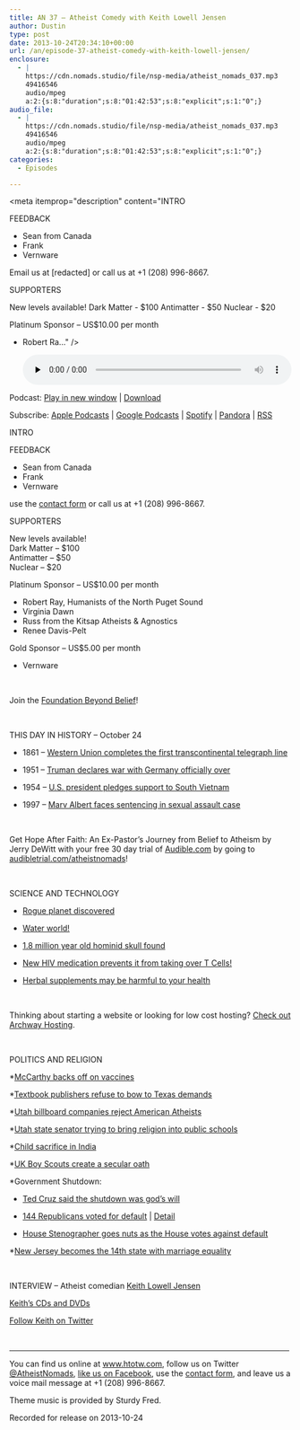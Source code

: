 ```yaml
---
title: AN 37 – Atheist Comedy with Keith Lowell Jensen
author: Dustin
type: post
date: 2013-10-24T20:34:10+00:00
url: /an/episode-37-atheist-comedy-with-keith-lowell-jensen/
enclosure:
  - |
    https://cdn.nomads.studio/file/nsp-media/atheist_nomads_037.mp3
    49416546
    audio/mpeg
    a:2:{s:8:"duration";s:8:"01:42:53";s:8:"explicit";s:1:"0";}
audio_file:
  - |
    https://cdn.nomads.studio/file/nsp-media/atheist_nomads_037.mp3
    49416546
    audio/mpeg
    a:2:{s:8:"duration";s:8:"01:42:53";s:8:"explicit";s:1:"0";}
categories:
  - Episodes

---
```

<div itemscope itemtype="http://schema.org/AudioObject">
  <meta itemprop="name" content="Episode 37 – Atheist Comedy with Keith Lowell Jensen" />
  
  <meta itemprop="uploadDate" content="2013-10-24T14:34:10-06:00" />
  
  <meta itemprop="encodingFormat" content="audio/mpeg" />
  
  <meta itemprop="duration" content="PT1H42M53S" />
  
  <meta itemprop="description" content="INTRO

FEEDBACK
* Sean from Canada
* Frank
* Vernware

Email us at [redacted] or call us at +1 (208) 996-8667.

SUPPORTERS

New levels available!
Dark Matter - $100
Antimatter - $50
Nuclear - $20

Platinum Sponsor – US$10.00 per month
* Robert Ra..." />
  
  <meta itemprop="contentUrl" content="https://dts.podtrac.com/redirect.mp3/cdn.nomads.studio/file/nsp-media/atheist_nomads_037.mp3" />
  
  <meta itemprop="contentSize" content="47.1" />
  </p> 
  
  <div class="powerpress_player" id="powerpress_player_8292">
    <audio class="wp-audio-shortcode" id="audio-5201-36" preload="none" style="width: 100%;" controls="controls"><source type="audio/mpeg" src="https://dts.podtrac.com/redirect.mp3/cdn.nomads.studio/file/nsp-media/atheist_nomads_037.mp3?_=36" /><a href="https://dts.podtrac.com/redirect.mp3/cdn.nomads.studio/file/nsp-media/atheist_nomads_037.mp3">https://dts.podtrac.com/redirect.mp3/cdn.nomads.studio/file/nsp-media/atheist_nomads_037.mp3</a></audio>
  </div>
</div>

<p class="powerpress_links powerpress_links_mp3">
  Podcast: <a href="https://dts.podtrac.com/redirect.mp3/cdn.nomads.studio/file/nsp-media/atheist_nomads_037.mp3" class="powerpress_link_pinw" target="_blank" title="Play in new window" onclick="return powerpress_pinw('https://htotw.com/?powerpress_pinw=5201-podcast');" rel="nofollow">Play in new window</a> | <a href="https://dts.podtrac.com/redirect.mp3/cdn.nomads.studio/file/nsp-media/atheist_nomads_037.mp3" class="powerpress_link_d" title="Download" rel="nofollow" download="atheist_nomads_037.mp3">Download</a>
</p>

<p class="powerpress_links powerpress_subscribe_links">
  Subscribe: <a href="https://podcasts.apple.com/us/podcast/humanists-take-on-the-world/id530050098?mt=2&ls=1" class="powerpress_link_subscribe powerpress_link_subscribe_itunes" target="_blank" title="Subscribe on Apple Podcasts" rel="nofollow">Apple Podcasts</a> | <a href="https://www.google.com/podcasts?feed=aHR0cDovL2F0aGVpc3Rub21hZHMubGlic3luLmNvbS9yc3M%3D" class="powerpress_link_subscribe powerpress_link_subscribe_googleplay" target="_blank" title="Subscribe on Google Podcasts" rel="nofollow">Google Podcasts</a> | <a href="https://open.spotify.com/show/3LzK2xZGike6Tc1GEMtMbr?si=LieN9SNuTpq96smuaUsH8A" class="powerpress_link_subscribe powerpress_link_subscribe_spotify" target="_blank" title="Subscribe on Spotify" rel="nofollow">Spotify</a> | <a href="https://www.pandora.com/podcast/atheist-nomads/PC:10122?corr=62071012&part=ug" class="powerpress_link_subscribe powerpress_link_subscribe_pandora" target="_blank" title="Subscribe on Pandora" rel="nofollow">Pandora</a> | <a href="https://htotw.com/feed/podcast/" class="powerpress_link_subscribe powerpress_link_subscribe_rss" target="_blank" title="Subscribe via RSS" rel="nofollow">RSS</a>
</p>

INTRO

FEEDBACK  
* Sean from Canada  
* Frank  
* Vernware

use the [contact form](https://htotw.com/contact) or call us at +1 (208) 996-8667.

SUPPORTERS

New levels available!  
Dark Matter &#8211; $100  
Antimatter &#8211; $50  
Nuclear &#8211; $20

Platinum Sponsor – US$10.00 per month  
* Robert Ray, Humanists of the North Puget Sound  
* Virginia Dawn  
* Russ from the Kitsap Atheists & Agnostics  
* Renee Davis-Pelt

Gold Sponsor – US$5.00 per month  
* Vernware

&nbsp;

Join the <a href="http://foundationbeyondbelief.org/" target="_blank" rel="noopener">Foundation Beyond Belief</a>!

&nbsp;

THIS DAY IN HISTORY &#8211; October 24

* 1861 &#8211; <a href="http://www.history.com/this-day-in-history/western-union-completes-the-first-transcontinental-telegraph-line" target="_blank" rel="noopener">Western Union completes the first transcontinental telegraph line</a>

* 1951 &#8211; <a href="http://www.history.com/this-day-in-history/truman-declares-war-with-germany-officially-over" target="_blank" rel="noopener">Truman declares war with Germany officially over</a>

* 1954 &#8211; <a href="http://www.history.com/this-day-in-history/us-president-pledges-support-to-south-vietnam" target="_blank" rel="noopener">U.S. president pledges support to South Vietnam</a>

* 1997 &#8211; <a href="http://www.history.com/this-day-in-history/marv-albert-faces-sentencing-in-sexual-assault-case" target="_blank" rel="noopener">Marv Albert faces sentencing in sexual assault case</a>

&nbsp;

Get Hope After Faith: An Ex-Pastor&#8217;s Journey from Belief to Atheism by Jerry DeWitt with your free 30 day trial of <a href="http://www.audibletrial.com/atheistnomads" target="_blank" rel="noopener">Audible.com</a> by going to <a href="http://www.audibletrial.com/atheistnomads" target="_blank" rel="noopener">audibletrial.com/atheistnomads</a>!

&nbsp;

SCIENCE AND TECHNOLOGY

* <a href="http://www.latimes.com/science/sciencenow/la-sci-sn-planet-no-star-20131010,0,3364251.story" target="_blank" rel="noopener">Rogue planet discovered</a>

* <a href="http://www.independent.co.uk/news/science/in-a-galaxy-far-far-away-a-water-world-capable-of-supporting-life-8872478.html" target="_blank" rel="noopener">Water world!</a>

* <a href="http://www.newscientist.com/article/dn24428-complete-skull-of-18millionyearold-hominin-found.html" target="_blank" rel="noopener">1.8 million year old hominid skull found</a>

* <a href="http://medicalxpress.com/news/2013-10-medicine-hiv-human-dna.html" target="_blank" rel="noopener">New HIV medication prevents it from taking over T Cells!</a>

* <a href="http://www.reuters.com/article/2013/10/08/us-hepatitis-hawaii-idUSBRE9970YA20131008" target="_blank" rel="noopener">Herbal supplements may be harmful to your health</a>

&nbsp;

Thinking about starting a website or looking for low cost hosting? <a href="http://archwayhosting.com/" target="_blank" rel="noopener">Check out Archway Hosting</a>.

&nbsp;

POLITICS AND RELIGION

*<a href="http://hollywoodlife.com/2010/02/26/jenny-mccarthy-says-her-son-evan-never-had-autism/" target="_blank" rel="noopener">McCarthy backs off on vaccines</a>

*<a href="http://tfninsider.org/2013/10/17/important-news-publishers-are-resisting-pressure-to-dumb-down-their-biology-textbooks-for-texas/" target="_blank" rel="noopener">Textbook publishers refuse to bow to Texas demands</a>

*<a href="http://fox13now.com/2013/10/17/billboards-promoting-atheist-convention-denied-in-utah/" target="_blank" rel="noopener">Utah billboard companies reject American Atheists</a>

*<a href="http://www.sltrib.com/sltrib/politics/56973279-90/atheists-bill-constitution-freedom.html.csp" target="_blank" rel="noopener">Utah state senator trying to bring religion into public schools</a>

*<a href="http://www.dailymail.co.uk/news/article-2454853/Indian-father-kills-month-old-son-axe-appease-Hindu-goddess-destruction-rebirth.html" target="_blank" rel="noopener">Child sacrifice in India</a>

*<a href="http://www.deseretnews.com/article/865588082/Boy-Scouts-remove-God-from-oath-in-UK-welcome-atheists-to-the-ranks.html" target="_blank" rel="noopener">UK Boy Scouts create a secular oath</a>

*Government Shutdown:

* <a href="http://aattp.org/youre-hook-democrats-ted-cruz-says-government-shutdown-gods-will-video/" target="_blank" rel="noopener">Ted Cruz said the shutdown was god’s will</a>

* <a href="http://www.businessinsider.com/144-republicans-voted-for-default-2013-10" target="_blank" rel="noopener">144 Republicans voted for default</a> | <a href="http://clerk.house.gov/evs/2013/roll550.xml" target="_blank" rel="noopener">Detail</a>

* <a href="http://gawker.com/house-stenographer-dragged-off-floor-yelling-about-free-1446830813" target="_blank" rel="noopener">House Stenographer goes nuts as the House votes against default</a>

*<a href="http://www.usatoday.com/story/news/nation/2013/10/18/gay-marriage-nj/3009611/" target="_blank" rel="noopener">New Jersey becomes the 14th state with marriage equality</a>

&nbsp;

INTERVIEW &#8211; Atheist comedian <a href="http://keithlowelljensen.blogspot.com/" target="_blank" rel="noopener">Keith Lowell Jensen</a>

<a href="http://www.thecrippledmasters.com/newcomedycds.html" target="_blank" rel="noopener">Keith’s CDs and DVDs</a>

<a href="https://twitter.com/keithlowell" target="_blank" rel="noopener">Follow Keith on Twitter</a>

&nbsp;

<hr width="500" />

You can find us online at <a href="https://www.htotw.com/" target="_blank" rel="noopener">www.htotw.com</a>, follow us on Twitter <a href="https://htotw.com/twitter" target="_blank" rel="noopener">@AtheistNomads</a>, <a href="https://htotw.com/facebook" target="_blank" rel="noopener">like us on Facebook</a>, use the [contact form](https://htotw.com/contact), and leave us a voice mail message at +1 (208) 996-8667.

Theme music is provided by Sturdy Fred.

Recorded for release on 2013-10-24